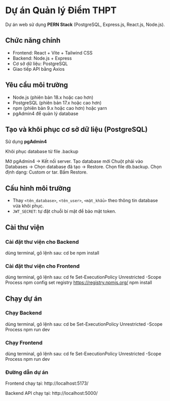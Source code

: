 # Dự án Quản lý Điểm THPT

Dự án web sử dụng **PERN Stack** (PostgreSQL, Express.js, React.js, Node.js).

## Chức năng chính

- Frontend: React + Vite + Tailwind CSS
- Backend: Node.js + Express
- Cơ sở dữ liệu: PostgreSQL
- Giao tiếp API bằng Axios

## Yêu cầu môi trường

- Node.js (phiên bản 18.x hoặc cao hơn)
- PostgreSQL (phiên bản 17.x hoặc cao hơn)
- npm (phiên bản 9.x hoặc cao hơn) hoặc yarn
- pgAdmin4 để quản lý database

## Tạo và khôi phục cơ sở dữ liệu (PostgreSQL)

Sử dụng **pgAdmin4**

Khôi phục database từ file .backup

Mở pgAdmin4 → Kết nối server.
Tạo database mới
Chuột phải vào Databases → Chọn database đã tạo → Restore.
Chọn file db.backup.
Chọn định dạng: Custom or tar.
Bấm Restore.

## Cấu hình môi trường

- Thay `<tên_database>`, `<tên_user>`, `<mật_khẩu>` theo thông tin database vừa khôi phục.
- `JWT_SECRET`: tự đặt chuỗi bí mật để bảo mật token.

## Cài thư viện

### Cài đặt thư viện cho Backend

dùng terminal, gõ lệnh sau:
cd be
npm install

### Cài đặt thư viện cho Frontend

dùng terminal, gõ lệnh sau:
cd fe
Set-ExecutionPolicy Unrestricted -Scope Process
npm config set registry https://registry.npmjs.org/
npm install

## Chạy dự án

### Chạy Backend

dùng terminal, gõ lệnh sau:
cd be
Set-ExecutionPolicy Unrestricted -Scope Process
npm run dev

### Chạy Frontend

dùng terminal, gõ lệnh sau:
cd fe
Set-ExecutionPolicy Unrestricted -Scope Process
npm run dev

### Đường dẫn dự án

Frontend chạy tại:
 http://localhost:5173/ 

Backend API chạy tại:
 http://localhost:5000/